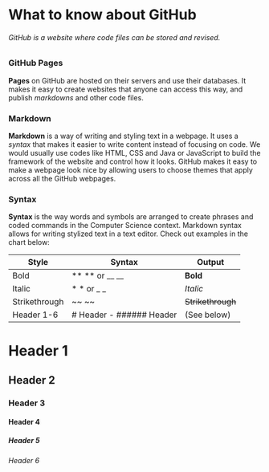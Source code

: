 # What to know about GitHub
###### GitHub is a website where code files can be stored and revised.

### GitHub Pages
**Pages** on GitHub are hosted on their servers and use their databases. It makes it easy to create websites that anyone can access this way, and publish *markdowns* and other code files.

### Markdown
**Markdown** is a way of writing and styling text in a webpage. It uses a *syntax* that makes it easier to write content instead of focusing on code. We would usually use codes like HTML, CSS and Java or JavaScript to build the framework of the website and control how it looks. GitHub makes it easy to make a webpage look nice by allowing users to choose themes that apply across all the GitHub webpages.

### Syntax
**Syntax** is the way words and symbols are arranged to create phrases and coded commands in the Computer Science context. Markdown syntax allows for writing stylized text in a text editor. Check out examples in the chart below:

Style | Syntax | Output
------------ | ------------- | ------------- |
Bold | \** \** or \__ \__ | **Bold**
Italic | \* \* or \_ \_ | *Italic*
Strikethrough | \~~ \~~ | ~~Strikethrough~~
Header 1-6 | \# Header - \###### Header| (See below)

# Header 1
## Header 2
### Header 3
#### Header 4
##### Header 5
###### Header 6
